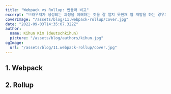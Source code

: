 ```yaml
---
title: "Webpack vs Rollup: 번들러 비교"
excerpt: "브라우저가 생성되는 과정을 이해하는 것을 잘 알지 못한채 웹 개발을 하는 경우가 굉장히 많다고 생각한다. 필자도 어떤 원리로 브라우저가 생성되는지 모르는채 작업을 해왔었다. 그러다가 이전에 실무진 인터뷰에서 CRP 질문을 했던적이 있었는데 그때 정말 남아날 먼지가 없을 정도로 탈탈 털렸던 기억이 있다. 그러한 실수를 반복하지 않기 위해 이 포스팅을 작성한다."
coverImage: "/assets/blog/11.webpack-rollup/cover.jpg"
date: "2022-09-03T14:35:07.322Z"
author:
  name: Kihun Kim (deutschkihun)
  picture: "/assets/blog/authors/kihun.jpg"
ogImage:
  url: "/assets/blog/11.webpack-rollup/cover.jpg"
---
```


## 1. Webpack

## 2. Rollup
